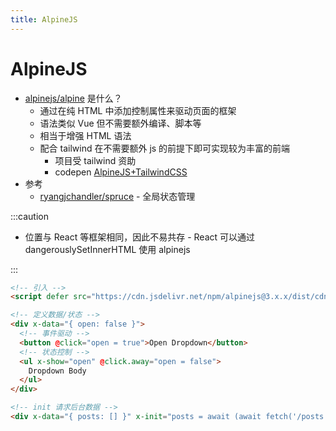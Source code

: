 ```yaml
---
title: AlpineJS
---
```


# AlpineJS

- [alpinejs/alpine](https://github.com/alpinejs/alpine) 是什么？
  - 通过在纯 HTML 中添加控制属性来驱动页面的框架
  - 语法类似 Vue 但不需要额外编译、脚本等
  - 相当于增强 HTML 语法
  - 配合 tailwind 在不需要额外 js 的前提下即可实现较为丰富的前端
    - 项目受 tailwind 资助
    - codepen [AlpineJS+TailwindCSS](https://codepen.io/wenerme/pen/MWjemLX)
- 参考
  - [ryangjchandler/spruce](https://github.com/ryangjchandler/spruce) - 全局状态管理

:::caution

- 位置与 React 等框架相同，因此不易共存 - React 可以通过 dangerouslySetInnerHTML 使用 alpinejs

:::

```html
<!-- 引入 -->
<script defer src="https://cdn.jsdelivr.net/npm/alpinejs@3.x.x/dist/cdn.min.js"></script>

<!-- 定义数据/状态 -->
<div x-data="{ open: false }">
  <!-- 事件驱动 -->
  <button @click="open = true">Open Dropdown</button>
  <!-- 状态控制 -->
  <ul x-show="open" @click.away="open = false">
    Dropdown Body
  </ul>
</div>

<!-- init 请求后台数据 -->
<div x-data="{ posts: [] }" x-init="posts = await (await fetch('/posts')).json()"></div>
```
